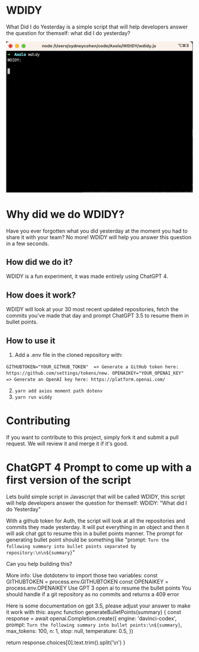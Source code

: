 # WDIDY
What Did I do Yesterday is a simple script that will help developers answer the question for themself: what did I do yesterday?

![Wdidy in action](https://raw.githubusercontent.com/axolo-co/WDIDY/main/images/wdidy%20in%20action.gif)

# Why did we do WDIDY? 

Have you ever forgotten what you did yesterday at the moment you had to share it with your team? No more! WDIDY will help you answer this question in a few seconds.

## How did we do it?

WDIDY is a fun experiment, it was made entirely using ChatGPT 4.

## How does it work? 

WDIDY will look at your 30 most recent updated repositories, fetch the commits you've made that day and prompt ChatGPT 3.5 to resume them in bullet points.

## How to use it

1. Add a .env file in the cloned repository with: 

``
GITHUBTOKEN="YOUR_GITHUB_TOKEN" 
=> Generate a GitHub token here: https://github.com/settings/tokens/new.
OPENAIKEY="YOUR_OPENAI_KEY" 
=> Generate an OpenAI key here: https://platform.openai.com/
``

2. ``yarn add axios moment path dotenv``
3. ``yarn run widdy``

# Contributing

If you want to contribute to this project, simply fork it and submit a pull request. We will review it and merge it if it's good.

# ChatGPT 4 Prompt to come up with a first version of the script
Lets build simple script in Javascript that will be called WDIDY, this script will help developers answer the question for themself: 
WDIDY: "What did I do Yesterday"

With a github token for Auth, the script will look at all the repositories and commits they made yesterday. 
It will put everything in an object and then it will ask chat gpt to resume this in a bullet points manner. The prompt for generating bullet point should be something like "prompt: `Turn the following summary into bullet points separated by repository:\n\n${summary}`"

Can you help building this? 

More info: 
Use dotdotenv to import those two variables:
const GITHUBTOKEN = process.env.GITHUBTOKEN
const OPENAIKEY = process.env.OPENAIKEY
Use GPT 3 open ai to resume the bullet points
You should handle if a git repository as no commits and returns a 409 error

Here is some documentation on gpt 3.5, please adjust your answer to make it work with this: 
async function generateBulletPoints(summary) {
  const response = await openai.Completion.create({
    engine: 'davinci-codex',
    prompt: `Turn the following summary into bullet points:\n${summary}`,
    max_tokens: 100,
    n: 1,
    stop: null,
    temperature: 0.5,
  })

  return response.choices[0].text.trim().split('\n')
}
